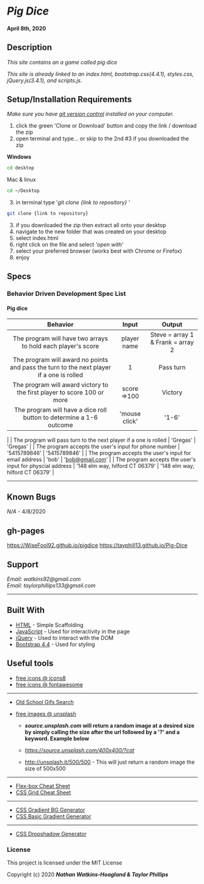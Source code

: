 # _Pig Dice_

#### April 8th, 2020

## Description

_This site contains an a game called pig dice_

_This site is already linked to an index.html, bootstrap.css(4.4.1), styles.css, jQuery.js(3.4.1), and scripts.js._

## Setup/Installation Requirements

_Make sure you have [git version control](https://git-scm.com/downloads) installed on your computer._

1. click the green 'Clone or Download' button and copy the link / download the zip
2. open terminal and type... or skip to the 2nd #3 if you downloaded the zip

**Windows**

```sh
cd desktop
```

Mac & linux

```sh
cd ~/Desktop
```

3.  in terminal type '_git clone {link to repository}_ '

```sh
git clone {link to repository}
```
3. if you downloaded the zip then extract all onto your desktop
4. navigate to the new folder that was created on your desktop
5. select index.html
6. right click on the file and select _'open with'_
7. select your preferred browser (works best with Chrome or Firefox)
8. enjoy

## Specs

### Behavior Driven Development Spec List
#### Pig dice
|                          Behavior                          | Input  | Output  |
| :--------------------------------------------------------: | :----: | :-----: |
| The program will have two arrays to hold each player's score | player name | Steve = array 1 & Frank = array 2 |
| The program will award no points and pass the turn to the next player if a one is rolled | 1 | Pass turn |
| The program will award victory to the first player to score 100 or more | score =>100 | Victory |
| The program will have a dice roll button to determine a 1-6 outcome | 'mouse click' | '1-6'  |
| 
| The program will pass turn to the next player if a one is rolled | 'Gregas' | 'Gregas'  |
| The program accepts the user's input for phone number | '5415789846' | '5415789846' |
| The program accepts the user's input for email address | 'bob' | 'bob@gmail.com'  |
| The program accepts the user's input for physcial address | '148 elm way, hilford CT 06379' | '148 elm way, hilford CT 06379' |




---
## Known Bugs

_N/A_ - 4/8/2020

## gh-pages
 
https://WiseFool92.github.io/pigdice
https://tayphill13.github.io/Pig-Dice

## Support

_Email: watkins92@gmail.com_  
_Email: taylorphillips133@gmail.com_

---
## Built With

- [HTML](https://developer.mozilla.org/en-US/docs/Web/HTML) - Simple Scaffolding
- [JavaScript](https://developer.mozilla.org/en-US/docs/Web/JavaScript) - Used for interactivity in the page
- [jQuery](https://jquery.com/) - Used to interact with the DOM
- [Bootstrap 4.4](https://getbootstrap.com/) - Used for styling

## Useful tools

- [free icons @ icons8](https://icons8.com/)
- [free icons @ fontawesome](https://fontawesome.com/)

---

- [Old School Gifs Search](https://gifcities.org/)
- [free images @ unsplash](https://unsplash.com/)

  - **_source.unsplash.com_ will return a random image at a desired size by simply calling the size after the url followed by a '?' and a keyword. Example below**

  - _https://source.unsplash.com/400x400/?cat_
  - http://unsplash.it/500/500 - This will just return a random image the size of 500x500

---

- [Flex-box Cheat Sheet](http://yoksel.github.io/flex-cheatsheet/)
- [CSS Grid Cheat Sheet](http://grid.malven.co/)

---

- [CSS Gradient BG Generator](https://mycolor.space/gradient)
- [CSS Basic Gradient Generator](https://cssgradient.io/)

---

- [CSS Dropshadow Generator](https://cssgenerator.org/box-shadow-css-generator.html)

### License

This project is licensed under the MIT License

Copyright (c) 2020 **_Nathan Watkins-Hoagland & Taylor Phillips_**
